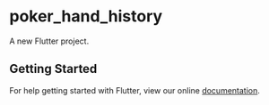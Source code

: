 # poker_hand_history

A new Flutter project.

## Getting Started

For help getting started with Flutter, view our online
[documentation](https://flutter.io/).
